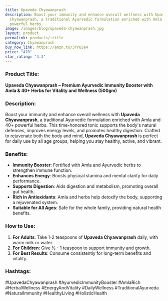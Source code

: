 ```yaml
---
title: Upaveda Chyawanprash
description: Boost your immunity and enhance overall wellness with Upaveda
  Chyawanprash, a traditional Ayurvedic formulation enriched with Amla and 40+
  powerful herbs.
image: /images/blog/upaveda-chyawanprash.jpg
layout: product
permalink: products/:title
category: Chyawanprash
buy_now_link: https://amzn.to/3YPOJa4
price: "470"
star_rating: "4.3"
---
```

### Product Title:
**Upaveda Chyawanprash – Premium Ayurvedic Immunity Booster with Amla & 40+ Herbs for Vitality and Wellness (500gm)**

### Description:
Boost your immunity and enhance overall wellness with **Upaveda Chyawanprash**, a traditional Ayurvedic formulation enriched with Amla and 40+ powerful herbs. This time-honored tonic supports the body's natural defenses, improves energy levels, and promotes healthy digestion. Crafted to rejuvenate both the body and mind, **Upaveda Chyawanprash** is perfect for daily use by all age groups, helping you stay healthy, active, and vibrant.

### Benefits:
- **Immunity Booster**: Fortified with Amla and Ayurvedic herbs to strengthen immune function.
- **Enhances Energy**: Boosts physical stamina and mental clarity for daily performance.
- **Supports Digestion**: Aids digestion and metabolism, promoting overall gut health.
- **Rich in Antioxidants**: Amla and herbs help detoxify the body, supporting a rejuvenated system.
- **Suitable for All Ages**: Safe for the whole family, providing natural health benefits.

### How to Use:
1. **For Adults**: Take 1-2 teaspoons of **Upaveda Chyawanprash** daily, with warm milk or water.
2. **For Children**: Give ½ - 1 teaspoon to support immunity and growth.
3. **For Best Results**: Consume consistently for long-term benefits and vitality.

### Hashtags:
#UpavedaChyawanprash #AyurvedicImmunityBooster #AmlaRich #HerbalWellness #EnergyAndVitality #DailyWellness #TraditionalAyurveda #NaturalImmunity #HealthyLiving #HolisticHealth
